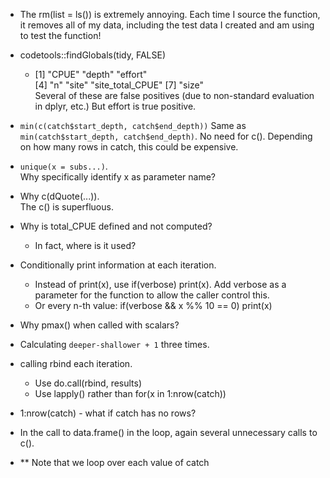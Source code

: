 + The rm(list = ls()) is extremely annoying. Each time I source the function, it removes all of my
  data, including the test data I created and am using to test the function!

+ codetools::findGlobals(tidy, FALSE)
  + [1] "CPUE"            "depth"           "effort"         
    [4] "n"               "site"            "site_total_CPUE"
    [7] "size"           
	Several of these are false positives (due to non-standard evaluation in dplyr, etc.)
	But effort is true positive.

+ `min(c(catch$start_depth, catch$end_depth))`
  Same as `min(catch$start_depth, catch$end_depth)`.
  No need for c().  Depending on how many rows in catch, this could be expensive.

+ `unique(x = subs...)`.  
   Why specifically identify x as parameter name?
   
+ Why c(dQuote(...)).  
   The c() is superfluous.
   
+ Why is total_CPUE defined and not computed?
  + In fact, where is it used?
  
  
+ Conditionally print information at each iteration.
   + Instead of print(x), use if(verbose) print(x).  Add verbose as a parameter for the function
     to allow the caller control this.
   + Or every n-th value:  if(verbose && x %% 10 == 0) print(x)

+ Why pmax() when called with scalars?

+ Calculating `deeper-shallower + 1` three times.

+ calling rbind each iteration.
   + Use do.call(rbind, results)
   + Use lapply() rather than for(x in 1:nrow(catch))
   
+ 1:nrow(catch) - what if catch has no rows?

+ In the call to data.frame() in the loop, again several unnecessary calls to c().


+ ** Note that we loop over each value of catch
